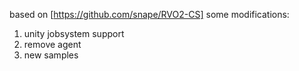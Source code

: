 based on [https://github.com/snape/RVO2-CS]
some modifications:
1. unity jobsystem support
2. remove agent
3. new samples
